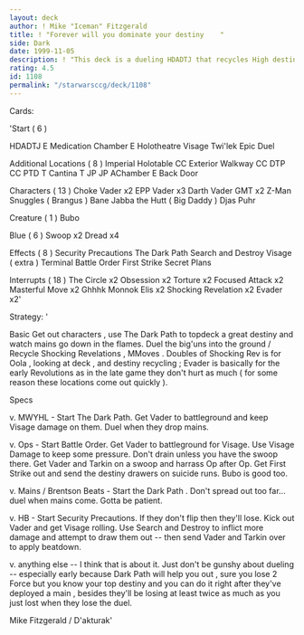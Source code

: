 ```yaml
---
layout: deck
author: ! Mike "Iceman" Fitzgerald
title: ! "Forever will you dominate your destiny    "
side: Dark
date: 1999-11-05
description: ! "This deck is a dueling HDADTJ that recycles High destiny and makes a destiny drawing character a big nuisance."
rating: 4.5
id: 1108
permalink: "/starwarsccg/deck/1108"
---
```

Cards: 

'Start  ( 6 )

HDADTJ
E Medication Chamber
E Holotheatre
Visage
Twi'lek
Epic Duel

Additional Locations  ( 8 )
Imperial Holotable
CC Exterior Walkway
CC DTP
CC PTD
T Cantina
T JP
JP AChamber
E Back Door

Characters  ( 13 )
Choke Vader x2
EPP Vader x3
Darth Vader
GMT x2
Z-Man
Snuggles ( Brangus )
Bane
Jabba the Hutt ( Big Daddy )
Djas Puhr

Creature  ( 1 )
Bubo

Blue  ( 6 )
Swoop x2
Dread x4

Effects  ( 8 )
Security Precautions
The Dark Path
Search and Destroy
Visage ( extra )
Terminal
Battle Order
First Strike
Secret Plans

Interrupts  ( 18 )
The Circle x2
Obsession x2
Torture x2
Focused Attack x2
Masterful Move x2
Ghhhk
Monnok
Elis x2
Shocking Revelation x2
Evader x2'

Strategy: '

Basic  Get out characters , use The Dark Path to
topdeck a great destiny and watch mains go down in
the flames. Duel the big'uns into the ground / Recycle Shocking Revelations , MMoves . Doubles
of Shocking Rev is for Oola , looking at deck , and destiny recycling ; Evader is basically for the early Revolutions as in the late game they don't hurt as much ( for some reason these locations come out quickly ).

Specs 

v. MWYHL - Start The Dark Path. Get Vader to battleground and keep Visage damage on them. Duel
when they drop mains.

v. Ops - Start Battle Order. Get Vader to battleground for Visage. Use Visage Damage to keep some pressure. Don't drain unless you have the swoop there. Get Vader and Tarkin on a swoop and harrass Op after Op. Get First Strike out and send the destiny drawers on suicide runs. Bubo is good too.

v. Mains / Brentson Beats - Start the Dark Path . Don't spread out too far... duel when mains come. Gotta be patient.

v. HB - Start Security Precautions. If they don't flip then they'll lose. Kick out Vader and get Visage rolling. Use Search and Destroy to inflict more damage and attempt to draw them out -- then send Vader and Tarkin over to apply beatdown.

v. anything else -- I think that is about it. Just don't be gunshy about dueling -- especially early because Dark Path will help you out , sure you lose 2 Force but you know your top destiny and you can do it right after they've deployed a main , besides they'll be losing at least twice as much as you just lost when they lose the duel.

Mike Fitzgerald / D'akturak'
